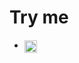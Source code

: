 # Try me

- [<sub><sub><img alt="link" height="20" src="https://deepnote.com/buttons/launch-in-deepnote.svg"></sub></sub>](https://deepnote.com/launch?template=data-science&url=https%3A%2F%2Fgithub.com%2Fmlp-s2-2021%2Fmlp-deepnote%2Fblob%2Fmain%2Fgetting_started.ipynb)
